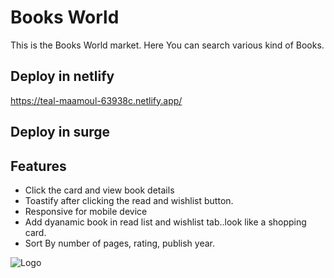
# Books World

This is the Books World market. Here You can search various kind of Books.

## Deploy in netlify
https://teal-maamoul-63938c.netlify.app/
## Deploy in surge







## Features

- Click the card and view book details
- Toastify after clicking the read and wishlist button.
- Responsive for mobile device
- Add dyanamic book in read list and wishlist tab..look like a shopping card.
- Sort By number of pages, rating, publish year.



![Logo](https://i.ibb.co.com/HPZ00mJ/book-logo.png)

